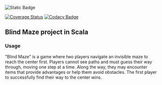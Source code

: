 ![Static Badge](https://img.shields.io/badge/Blind_Maze-443599?style=flat-square)

[![Coverage Status](https://coveralls.io/repos/github/NokhaBORZ/Blind-Maze/badge.svg?branch=main)](https://coveralls.io/github/NokhaBORZ/Blind-Maze?branch=main)
[![Codacy Badge](https://app.codacy.com/project/badge/Grade/ffaf2f936cf746dfb411efe75c7a1195)](https://app.codacy.com/gh/NokhaBORZ/Blind-Maze/dashboard?utm_source=gh&utm_medium=referral&utm_content=&utm_campaign=Badge_grade)

## Blind Maze project in Scala

### Usage

"Blind Maze" is a game where two players navigate an invisible maze to reach the center first. Players cannot see paths and must guess their way through, moving one step at a time. Along the way, they may encounter items that provide advantages or help them avoid obstacles. The first player to successfully find their way to the center wins.
